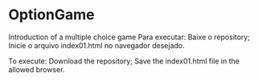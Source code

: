 # OptionGame
 Introduction of a multiple choice game
Para executar:
Baixe o repository;
Inicie o arquivo index01.html no navegador desejado. 


To execute:
Download the repository;
Save the index01.html file in the allowed browser.
